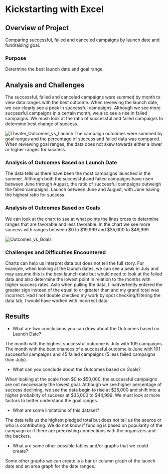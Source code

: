 # Kickstarting with Excel

## Overview of Project

Comparing successful, failed and canceled campaigns by launch date and fundraising goal.

### Purpose

Determine the best launch date and goal range.

## Analysis and Challenges



The successful, failed and canceled campaigns were summed by month to view data ranges with the best outcome. When reviewing the launch date, we can clearly see a peak in successful campaigns. Although we see more successful campaigns in a certain month, we also see a rise in failed campaigns. We mush look at the ratio of successful and failed campaigns to determine best change of success.

![Theater_Outcomes_vs_Launch](https://user-images.githubusercontent.com/114771735/194732400-a388b5c2-b8e6-499a-bc1b-c3c6d9f2d13b.png)
The campaign outcomes were summed by goal ranges and the percentage of success and failed data was compared. When reviewing goal ranges, the data does not skew towards either a lower or higher ranges for success.  

### Analysis of Outcomes Based on Launch Date

The data tells us there have been the most campaigns launched in the summer. Although both the successful and failed campaigns have risen between June through August, the ratio of successful campaigns outweigh the failed campaigns. Launch between June and August, with June having the highest ratio for success.


### Analysis of Outcomes Based on Goals

We can look at the chart to see at what points the lines cross to determine ranges that are favorable and less favorable. In the chart we see more success with ranges between $0 to $19,999 and $35,000 to $49,999. 

![Outcomes_vs_Goals](https://user-images.githubusercontent.com/114771735/194732397-1bbe4b94-af26-4ecd-bf59-c8869ab7ca1f.png)

### Challenges and Difficulties Encountered

Charts can help us interpret data but does not tell the full story. For example, when looking at the launch dates, we can see a peak in July and may assume this is the best launch date but would need to look at the failed data and also determine the lowest point in relation to the months with higher success rates. Aslo when pulling the data, I inadvertently entered the greater sign instead of the equal to or greater than and my grand total was incorrect. Had I not double checked my work by spot checking/filtering the data tab, I would have worked with incorrect data. 

## Results

- What are two conclusions you can draw about the Outcomes based on Launch Date?

The month with the highest successful outcome is July with 109 campaigns. 
The month with the best chances of a successful outcome is June with 101 successful campaigns and 45 failed campaigns (5 less failed campaigns than July).

- What can you conclude about the Outcomes based on Goals?

When looking at the scale from $0 to $50,000, the successful campaigns are not neccessarily the lowest goal. Although we see higher percentage of success declining, we see the data begin to rise at $25,000 and shift into a higher probabilty of success at $35,000 to $44,999. We must look at more factors to better understand the goal ranges. 

- What are some limitations of this dataset?

The data tells us the highest pledged total but does not tell us the source or who is contributing. We do not know if funding is based on popularity of the campaign or if there are preexisting connections with the organizers and the backers.

- What are some other possible tables and/or graphs that we could create?

Some other graphs we can create is a bar or column graph of the launch date and an area graph for the date ranges. 
